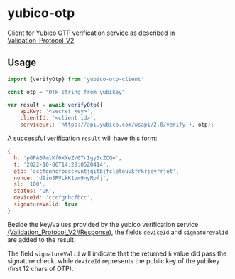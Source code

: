 # yubico-otp
Client for Yubico OTP verification service as described in [Validation_Protocol_V2](https://developers.yubico.com/yubikey-val/Validation_Protocol_V2.0.html)

## Usage
```js
import {verifyOtp} from 'yubico-otp-client'

const otp = "OTP string from yubikey"

var result = await verifyOtp({
    apiKey: '<secret key>', 
    clientId: '<client id>', 
    serviceurl: 'https://api.yubico.com/wsapi/2.0/verify'}, otp);
```

A successful verification `result` will have this form: 

```js
{
  h: 'pGPA07mlKf6XXeZ/0TrIgy5cZCQ=',
  t: '2022-10-06T14:28:05Z0414',
  otp: 'cccfgnhcfbccckvntjgitbjfcleteuvkfrkrjevrrjet',
  nonce: 'd9inSRVLkK1vm9nyNpfj',
  sl: '100',
  status: 'OK',
  deviceId: 'cccfgnhcfbcc',
  signatureValid: true
}
```
Beside the key/values provided by the yubico verification service [(Validation_Protocol_V2#Response)](https://developers.yubico.com/yubikey-val/Validation_Protocol_V2.0.html#_response), the fields `deviceId` and `signatureValid` are added to the result.

The field `signatureValid` will indicate that the returned `h` value did pass the signature check, while `deviceId` represents the public key of the yubikey (first 12 chars of OTP). 





